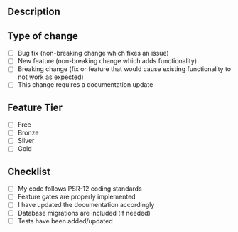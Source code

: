 ## Description
<!-- Describe your changes in detail -->

## Type of change
- [ ] Bug fix (non-breaking change which fixes an issue)
- [ ] New feature (non-breaking change which adds functionality)
- [ ] Breaking change (fix or feature that would cause existing functionality to not work as expected)
- [ ] This change requires a documentation update

## Feature Tier
- [ ] Free
- [ ] Bronze
- [ ] Silver
- [ ] Gold

## Checklist
- [ ] My code follows PSR-12 coding standards
- [ ] Feature gates are properly implemented
- [ ] I have updated the documentation accordingly
- [ ] Database migrations are included (if needed)
- [ ] Tests have been added/updated